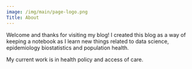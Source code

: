 ```yaml
---
image: /img/main/page-logo.png
Title: About
---
```



Welcome and thanks for visiting my blog! I created this blog as a way of keeping a notebook as I learn new things related to data science, epidemiology biostatistics and population health. 

My current work is in health policy and access of care.